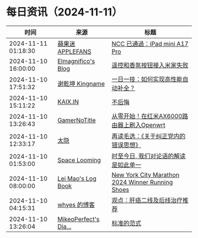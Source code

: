 ﻿# 每日资讯（2024-11-11）

|时间|来源|标题|
|---|---|---|
|2024-11-11 01:18:30|[蘋果迷 APPLEFANS](https://applefans.today/feed/)|[NCC 已通過：iPad mini A17 Pro](https://applefans.today/2024-11-ncc-ipad-mini-a17-pro/)|
|2024-11-10 16:00:00|[Elmagnifico's Blog](http://elmagnifico.tech/feed.xml)|[遥控和香氛按钮接入米家失败](https://elmagnifico.tech/2024/11/11/Reverse-Capacitor-button/)|
|2024-11-10 17:51:32|[谢乾坤 Kingname](http://www.kingname.info/atom.xml)|[一日一技：如何实现高性能自动补全？](https://www.kingname.info/2024/11/10/type-checking/)|
|2024-11-10 15:11:22|[KAIX.IN](https://kaix.in/feed/)|[不后悔](https://kaix.in/2024/1110-no-regrets/)|
|2024-11-10 13:26:43|[GamerNoTitle](https://bili33.top/atom.xml)|[从零开始！在红米AX6000路由器上刷入Openwrt](https://bili33.top/posts/Flashing-Openwrt-on-Redmi-AX6000/)|
|2024-11-10 12:33:17|[太隐](https://wangyurui.com/feed.xml)|[再读毛选：《关于纠正党内的错误思想》](https://wangyurui.com/posts/zai-du-mao-xuan-guan-yu-jiu-zheng-dang-nei-de-cu-f44ec7a2)|
|2024-11-10 01:53:00|[Space Looming](http://yibie.github.io/index.xml)|[时至今日, 我们对论语的解读是如此单一](https://www.gtdstudy.com/posts/our-interpretation-of-the-analects-remains-so-one-dimensional/)|
|2024-11-10 08:00:00|[Lei Mao's Log Book](https://leimao.github.io/atom.xml)|[New York City Marathon 2024 Winner Running Shoes](https://leimao.github.io/blog/New-York-City-Marathon-2024-Winner-Running-Shoes/)|
|2024-11-10 04:15:31|[whyes 的博客](https://whyes.org/feed.xml)|[观点：肝癌二线及后线治疗推荐](http://whyes.org/2024/hcc-2l-tx)|
|2024-11-10 13:26:04|[MikeoPerfect's Dia...](http://blog.mikeoperfect.com/atom.xml)|[标准的范式](https://blog.mikeoperfect.com/posts/53317/)|
